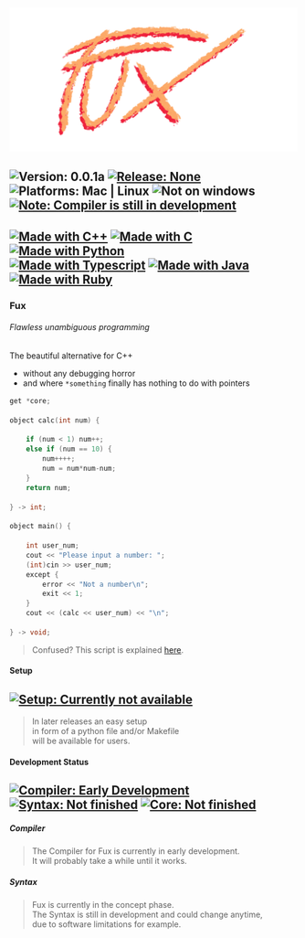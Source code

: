 ![Image missing](./fux_logo_slim_transparent.png)


![Version: 0.0.1a](https://img.shields.io/badge/Version-0.0.1a-informational)
[![Release: None](https://img.shields.io/badge/Release-None-inactive)](https://github.com/Fuechs/fuxlang/releases/latest)
![Platforms: Mac | Linux](https://img.shields.io/badge/Platforms-macOS_|_Linux-success)
![Not on windows](https://img.shields.io/badge/Not_on-Windows-critical)
[![Note: Compiler is still in development](https://img.shields.io/badge/Note-Compiler%20is%20still%20in%20development-blueviolet)](#development-status)
---
[![Made with C++](https://forthebadge.com/images/badges/made-with-c-plus-plus.svg)](https://forthebadge.com)
[![Made with C](https://forthebadge.com/images/badges/made-with-c.svg)](https://forthebadge.com)
[![Made with Python](https://forthebadge.com/images/badges/made-with-python.svg)](https://forthebadge.com)<br>
[![Made with Typescript](https://forthebadge.com/images/badges/made-with-typescript.svg)](https://forthebadge.com)
[![Made with Java](https://forthebadge.com/images/badges/made-with-java.svg)](https://forthebadge.com)
[![Made with Ruby](https://forthebadge.com/images/badges/made-with-ruby.svg)](https://forthebadge.com)
---
### Fux
###### Flawless unambiguous programming
The beautiful alternative for C++ 
- without any debugging horror
- and where `*something` finally has nothing to do with pointers

```cpp
get *core;

object calc(int num) {

    if (num < 1) num++;
    else if (num == 10) {
        num++++;
        num = num*num-num;
    }
    return num;

} -> int;

object main() {

    int user_num;
    cout << "Please input a number: ";
    (int)cin >> user_num;
    except {
        error << "Not a number\n";
        exit << 1;
    }
    cout << (calc << user_num) << "\n"; 

} -> void;
```
> Confused? This script is explained [here](./docs/other/demo.md).

#### Setup

[![Setup: Currently not available](https://img.shields.io/badge/Setup-Currently_not_available-inactive)](./setup.py)
---

> In later releases an easy setup<br> 
> in form of a python file and/or Makefile<br>
> will be available for users.


#### Development Status

[![Compiler: Early Development](https://img.shields.io/badge/Compiler-Early_Development-inactive)](#compiler)
[![Syntax: Not finished](https://img.shields.io/badge/Syntax-Not_finished-yellow)](#syntax)
[![Core: Not finished](https://img.shields.io/badge/Core-Not_finished-inactive)](./src/packages/core)
---

##### Compiler

> The Compiler for Fux is currently in early development.<br>
> It will probably take a while until it works.

##### Syntax

> Fux is currently in the concept phase.<br>
> The Syntax is still in development and could change anytime,<br>
> due to software limitations for example.
